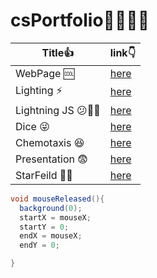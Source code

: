 # csPortfolio:raised_hands::raised_hands::raised_hands::shit:
Title:thumbsup: | link:point_down:
------------ | -------------
WebPage :cool: | [here](https://lilgae.github.io/TestWeb/highlight.html)
Lighting :zap: | [here](https://lilgae.github.io/lightning2/)
Lightning JS :confused::woman_shrugging: | [here]()
Dice :stuck_out_tongue_winking_eye: | [here](https://lilgae.github.io/dice3/)
Chemotaxis :laughing: | [here](https://lilgae.github.io/chemotaxis4/)
Presentation :fearful: | [here]()
StarFeild :star2::milky_way: | [here]()

```Java
void mouseReleased(){
  background(0);
  startX = mouseX;
  startY = 0;
  endX = mouseX;
  endY = 0;

}
```
